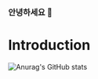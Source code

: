 ### 안녕하세요 👋

# Introduction
![Anurag's GitHub stats](https://github-readme-stats.vercel.app/api?username=Jodongjin&show_icons=true&theme=radical)
